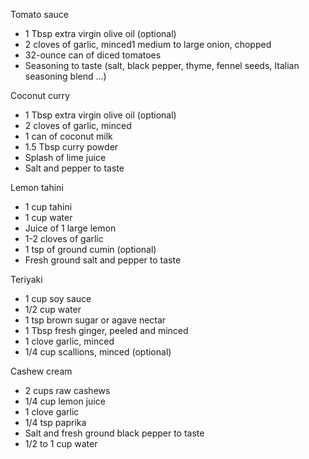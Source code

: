 Tomato sauce

* 1 Tbsp extra virgin olive oil (optional)
* 2 cloves of garlic, minced1 medium to large onion, chopped
* 32-ounce can of diced tomatoes
* Seasoning to taste (salt, black pepper, thyme, fennel seeds, Italian seasoning blend …)

Coconut curry

* 1 Tbsp extra virgin olive oil (optional)
* 2 cloves of garlic, minced
* 1 can of coconut milk
* 1.5 Tbsp curry powder
* Splash of lime juice
* Salt and pepper to taste

Lemon tahini

* 1 cup tahini
* 1 cup water
* Juice of 1 large lemon
* 1-2 cloves of garlic
* 1 tsp of ground cumin (optional)
* Fresh ground salt and pepper to taste

Teriyaki

* 1 cup soy sauce
* 1/2 cup water
* 1 tsp brown sugar or agave nectar
* 1 Tbsp fresh ginger, peeled and minced
* 1 clove garlic, minced
* 1/4 cup scallions, minced (optional)

Cashew cream

* 2 cups raw cashews
* 1/4 cup lemon juice
* 1 clove garlic
* 1/4 tsp paprika
* Salt and fresh ground black pepper to taste
* 1/2 to 1 cup water